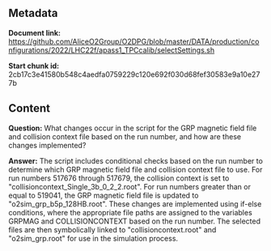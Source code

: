 ## Metadata

**Document link:** https://github.com/AliceO2Group/O2DPG/blob/master/DATA/production/configurations/2022/LHC22f/apass1_TPCcalib/selectSettings.sh

**Start chunk id:** 2cb17c3e41580b548c4aedfa0759229c120e692f030d68fef30583e9a10e277b

## Content

**Question:** What changes occur in the script for the GRP magnetic field file and collision context file based on the run number, and how are these changes implemented?

**Answer:** The script includes conditional checks based on the run number to determine which GRP magnetic field file and collision context file to use. For run numbers 517676 through 517679, the collision context is set to "collisioncontext_Single_3b_0_2_2.root". For run numbers greater than or equal to 519041, the GRP magnetic field file is updated to "o2sim_grp_b5p_128HB.root". These changes are implemented using if-else conditions, where the appropriate file paths are assigned to the variables GRPMAG and COLLISIONCONTEXT based on the run number. The selected files are then symbolically linked to "collisioncontext.root" and "o2sim_grp.root" for use in the simulation process.